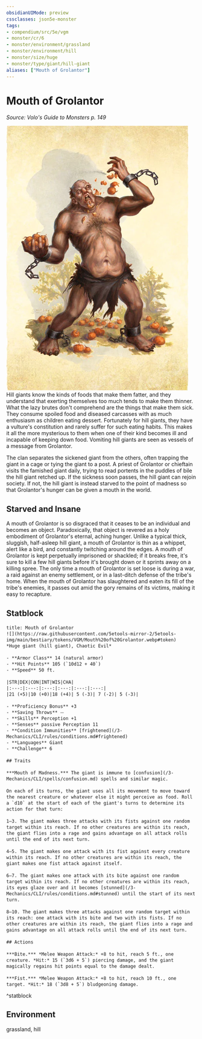 ```yaml
---
obsidianUIMode: preview
cssclasses: json5e-monster
tags:
- compendium/src/5e/vgm
- monster/cr/6
- monster/environment/grassland
- monster/environment/hill
- monster/size/huge
- monster/type/giant/hill-giant
aliases: ["Mouth of Grolantor"]
---
```

# Mouth of Grolantor
*Source: Volo's Guide to Monsters p. 149*  

![](https://raw.githubusercontent.com/5etools-mirror-2/5etools-img/main/bestiary/VGM/Mouth%20of%20Grolantor.webp#right)  
Hill giants know the kinds of foods that make them fatter, and they understand that exerting themselves too much tends to make them thinner. What the lazy brutes don't comprehend are the things that make them sick. They consume spoiled food and diseased carcasses with as much enthusiasm as children eating dessert. Fortunately for hill giants, they have a vulture's constitution and rarely suffer for such eating habits. This makes it all the more mysterious to them when one of their kind becomes ill and incapable of keeping down food. Vomiting hill giants are seen as vessels of a message from Grolantor.

The clan separates the sickened giant from the others, often trapping the giant in a cage or tying the giant to a post. A priest of Grolantor or chieftain visits the famished giant daily, trying to read portents in the puddles of bile the hill giant retched up. If the sickness soon passes, the hill giant can rejoin society. If not, the hill giant is instead starved to the point of madness so that Grolantor's hunger can be given a mouth in the world.

## Starved and Insane

A mouth of Grolantor is so disgraced that it ceases to be an individual and becomes an object. Paradoxically, that object is revered as a holy embodiment of Grolantor's eternal, aching hunger. Unlike a typical thick, sluggish, half-asleep hill giant, a mouth of Grolantor is thin as a whippet, alert like a bird, and constantly twitching around the edges. A mouth of Grolantor is kept perpetually imprisoned or shackled; if it breaks free, it's sure to kill a few hill giants before it's brought down or it sprints away on a killing spree. The only time a mouth of Grolantor is set loose is during a war, a raid against an enemy settlement, or in a last-ditch defense of the tribe's home. When the mouth of Grolantor has slaughtered and eaten its fill of the tribe's enemies, it passes out amid the gory remains of its victims, making it easy to recapture.


## Statblock

```ad-statblock
title: Mouth of Grolantor
![](https://raw.githubusercontent.com/5etools-mirror-2/5etools-img/main/bestiary/tokens/VGM/Mouth%20of%20Grolantor.webp#token)
*Huge giant (hill giant), Chaotic Evil*

- **Armor Class** 14 (natural armor)
- **Hit Points** 105 (`10d12 + 40`) 
- **Speed** 50 ft.

|STR|DEX|CON|INT|WIS|CHA|
|:---:|:---:|:---:|:---:|:---:|:---:|
|21 (+5)|10 (+0)|18 (+4)| 5 (-3)| 7 (-2)| 5 (-3)|

- **Proficiency Bonus** +3
- **Saving Throws** ⏤
- **Skills** Perception +1
- **Senses** passive Perception 11
- **Condition Immunities** [frightened](/3-Mechanics/CLI/rules/conditions.md#frightened)
- **Languages** Giant
- **Challenge** 6

## Traits

***Mouth of Madness.*** The giant is immune to [confusion](/3-Mechanics/CLI/spells/confusion.md) spells and similar magic.

On each of its turns, the giant uses all its movement to move toward the nearest creature or whatever else it might perceive as food. Roll a `d10` at the start of each of the giant's turns to determine its action for that turn:

1–3. The giant makes three attacks with its fists against one random target within its reach. If no other creatures are within its reach, the giant flies into a rage and gains advantage on all attack rolls until the end of its next turn.

4–5. The giant makes one attack with its fist against every creature within its reach. If no other creatures are within its reach, the giant makes one fist attack against itself.

6–7. The giant makes one attack with its bite against one random target within its reach. If no other creatures are within its reach, its eyes glaze over and it becomes [stunned](/3-Mechanics/CLI/rules/conditions.md#stunned) until the start of its next turn.

8–10. The giant makes three attacks against one random target within its reach: one attack with its bite and two with its fists. If no other creatures are within its reach, the giant flies into a rage and gains advantage on all attack rolls until the end of its next turn.

## Actions

***Bite.*** *Melee Weapon Attack:* +8 to hit, reach 5 ft., one creature. *Hit:* 15 (`3d6 + 5`) piercing damage, and the giant magically regains hit points equal to the damage dealt.

***Fist.*** *Melee Weapon Attack:* +8 to hit, reach 10 ft., one target. *Hit:* 18 (`3d8 + 5`) bludgeoning damage.
```
^statblock

## Environment

grassland, hill